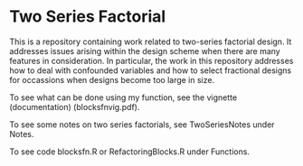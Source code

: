 # Two Series Factorial

This is a repository containing work related to two-series factorial design. It addresses issues arising within the design scheme when there are many features in consideration. In particular, the work in this repository addresses how to deal with confounded variables and how to select fractional designs for occassions when designs become too large in size.

To see what can be done using my function, see the vignette (documentation) (blocksfnvig.pdf).

To see some notes on two series factorials, see TwoSeriesNotes under Notes.

To see code blocksfn.R or RefactoringBlocks.R under Functions.
